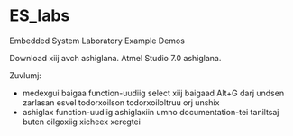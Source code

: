 # ES_labs
Embedded System Laboratory Example Demos

Download xiij avch ashiglana.
Atmel Studio 7.0 ashiglana.

Zuvlumj:
  - medexgui baigaa function-uudiig select xiij baigaad Alt+G darj undsen zarlasan esvel todorxoilson todorxoiloltruu orj unshix
  - ashiglax function-uudiig ashiglaxiin umno documentation-tei taniltsaj buten oilgoxiig xicheex xeregtei
